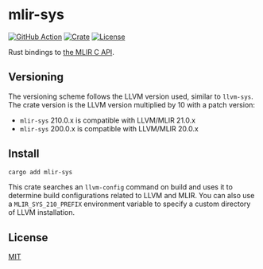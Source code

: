 # mlir-sys

[![GitHub Action](https://img.shields.io/github/actions/workflow/status/femtomc/mlir-sys/test.yaml?style=flat-square)](https://github.com/femtomc/mlir-sys/actions)
[![Crate](https://img.shields.io/crates/v/mlir-sys.svg?style=flat-square)](https://crates.io/crates/mlir-sys)
[![License](https://img.shields.io/github/license/femtomc/mlir-sys.svg?style=flat-square)](LICENSE)

Rust bindings to [the MLIR C API](https://mlir.llvm.org/docs/CAPI/).

## Versioning

The versioning scheme follows the LLVM version used, similar to `llvm-sys`. The crate version is the LLVM version multiplied by 10 with a patch version:

- `mlir-sys` 210.0.x is compatible with LLVM/MLIR 21.0.x
- `mlir-sys` 200.0.x is compatible with LLVM/MLIR 20.0.x

## Install

```sh
cargo add mlir-sys
```

This crate searches an `llvm-config` command on build and uses it to determine build configurations related to LLVM and MLIR. You can also use a `MLIR_SYS_210_PREFIX` environment variable to specify a custom directory of LLVM installation.

## License

[MIT](LICENSE)
